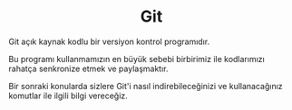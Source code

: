 <h1 style="text-align: center">Git</h1>

Git açık kaynak kodlu bir versiyon kontrol programıdır.

Bu programı kullanmamızın en büyük sebebi birbirimiz ile kodlarımızı rahatça senkronize etmek ve paylaşmaktır.

Bir sonraki konularda sizlere Git'i nasıl indirebileceğinizi ve kullanacağınız komutlar ile ilgili bilgi vereceğiz.
